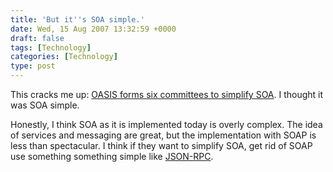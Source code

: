```yaml
---
title: 'But it''s SOA simple.'
date: Wed, 15 Aug 2007 13:32:59 +0000
draft: false
tags: [Technology]
categories: [Technology]
type: post
---
```


This cracks me up: [OASIS forms six committees to simplify SOA](http://www.infoworld.com/article/07/08/09/sca-oasis_1.html). I thought it was SOA simple.

Honestly, I think SOA as it is implemented today is overly complex. The idea of services and messaging are great, but the implementation with SOAP is less than spectacular. I think if they want to simplify SOA, get rid of SOAP use something something simple like [JSON-RPC](http://json-rpc.org/).